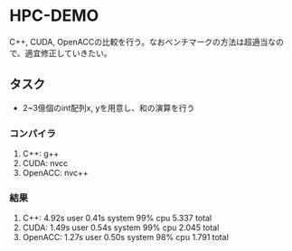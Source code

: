 # HPC-DEMO
C++, CUDA, OpenACCの比較を行う。なおベンチマークの方法は超適当なので、適宜修正していきたい。

## タスク
- 2~3億個のint配列x, yを用意し、和の演算を行う

### コンパイラ
1. C++: g++
2. CUDA: nvcc
3. OpenACC: nvc++

### 結果
1. C++: 4.92s user 0.41s system 99% cpu 5.337 total
2. CUDA: 1.49s user 0.54s system 99% cpu 2.045 total
3. OpenACC: 1.27s user 0.50s system 98% cpu 1.791 total
